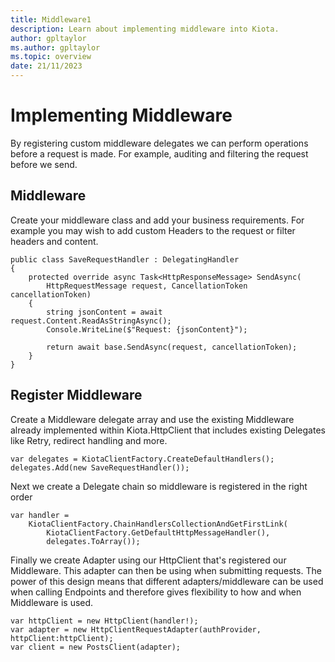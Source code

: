 ```yaml
---
title: Middleware1
description: Learn about implementing middleware into Kiota.
author: gpltaylor
ms.author: gpltaylor
ms.topic: overview
date: 21/11/2023
---
```


# Implementing Middleware
By registering custom middleware delegates we can perform operations before a request is made. For example, auditing and filtering the request before we send.

## Middleware
Create your middleware class and add your business requirements. For example you may wish to add custom Headers to the request or filter headers and content.

```
public class SaveRequestHandler : DelegatingHandler
{
    protected override async Task<HttpResponseMessage> SendAsync(
        HttpRequestMessage request, CancellationToken cancellationToken)
    {
        string jsonContent = await request.Content.ReadAsStringAsync();
        Console.WriteLine($"Request: {jsonContent}");

        return await base.SendAsync(request, cancellationToken);
    }
}
```
## Register Middleware
Create a Middleware delegate array and use the existing Middleware already implemented within Kiota.HttpClient that includes existing Delegates like Retry, redirect handling and more.

```
var delegates = KiotaClientFactory.CreateDefaultHandlers();
delegates.Add(new SaveRequestHandler());
```
Next we create a Delegate chain so middleware is registered in the right order

```
var handler =
    KiotaClientFactory.ChainHandlersCollectionAndGetFirstLink(
        KiotaClientFactory.GetDefaultHttpMessageHandler(),
        delegates.ToArray());
```

Finally we create Adapter using our HttpClient that's registered our Middleware. This adapter can then be using when submitting requests. The power of this design means that different adapters/middleware can be used when calling Endpoints and therefore gives flexibility to how and when Middleware is used.

```
var httpClient = new HttpClient(handler!);
var adapter = new HttpClientRequestAdapter(authProvider, httpClient:httpClient);
var client = new PostsClient(adapter);
```
